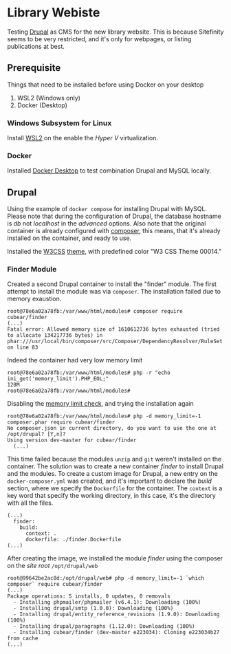 # Library Webiste

Testing [Drupal](https://www.drupal.org/home) as CMS for the new library website. This is because Sitefinity seems to be very restricted, and it's only for webpages, or listing publications at best.

## Prerequisite

Things that need to be installed before using Docker on your desktop

1. WSL2 (Windows only)
2. Docker (Desktop)

### Windows Subsystem for Linux

Install [WSL2][wsl_install] on the enable the _Hyper V_ virtualization.

### Docker 

Installed [Docker Desktop][desktop] to test combination Drupal and MySQL locally.

## Drupal

Using the example of `docker compose` for installing Drupal with MySQL. Please note that during the configuration of Drupal, the database hostname is _db_ not _localhost_ in the _advanced_ options. Also note that the original container is already configured with [composer][php_composer], this means, that it's already installed on the container, and ready to use.

Installed the [W3CSS][w3csspage] [theme][w3theme], with predefined color "W3 CSS Theme 00014."

### Finder Module

Created a second Drupal container to install the "finder" module. The first attempt to install the module was via `composer`. The installation failed due to memory exaustion.

```
root@78e6a02a78fb:/var/www/html/modules# composer require cubear/finder
(...)
Fatal error: Allowed memory size of 1610612736 bytes exhausted (tried to allocate 134217736 bytes) in phar:///usr/local/bin/composer/src/Composer/DependencyResolver/RuleSet.php on line 83
```

Indeed the container had very low memory limit

```
root@78e6a02a78fb:/var/www/html/modules# php -r "echo ini_get('memory_limit').PHP_EOL;"
128M
root@78e6a02a78fb:/var/www/html/modules#
```

Disabling the [memory limit check][composer_memory], and trying the installation again

```
root@78e6a02a78fb:/var/www/html/modules# php -d memory_limit=-1 composer.phar require cubear/finder
No composer.json in current directory, do you want to use the one at /opt/drupal? [Y,n]?
Using version dev-master for cubear/finder
  (...)
```

This time failed because the modules `unzip` and `git` weren't installed on the container. The solution was to create a new container _finder_ to install Drupal and the modules. To create a custom image for Drupal, a new entry on the `docker-composer.yml` was created, and it's important to declare the _build_ section, where we specify the `Dockerfile` for the container. The `context` is a key word that specify the working directory, in this case, it's the directory with all the files.

```
(...)
  finder:
    build:
      context: .
      dockerfile: ./finder.Dockerfile
(...)
```

After creating the image, we installed the module _finder_ using the composer on the _site root_ `/opt/drupal/web`

```
root@99642be2ac8d:/opt/drupal/web# php -d memory_limit=-1 `which composer` require cubear/finder
(...)
Package operations: 5 installs, 0 updates, 0 removals
  - Installing phpmailer/phpmailer (v6.4.1): Downloading (100%)
  - Installing drupal/smtp (1.0.0): Downloading (100%)
  - Installing drupal/entity_reference_revisions (1.9.0): Downloading (100%)
  - Installing drupal/paragraphs (1.12.0): Downloading (100%)
  - Installing cubear/finder (dev-master e223034): Cloning e223034b27 from cache
(...)  
```


[wsl_install]: https://docs.microsoft.com/en-us/windows/wsl/install-win10 "WSL2 Install"
[desktop]: https://www.docker.com/products/docker-desktop "Docker Desktop page"
[w3csspage]: https://drupal8-w3css-theme.flashwebcenter.com/ "W3CSS theme for Drupal 8 and 9"
[w3theme]: https://www.drupal.org/project/d8w3css "Drupal W3CSS theme page"
[php_composer]: https://getcomposer.org/ "PHP composer"
[composer_memory]: https://getcomposer.org/doc/articles/troubleshooting.md#memory-limit-errors "Composer memory limit error"
